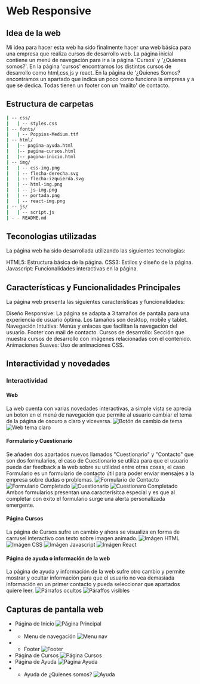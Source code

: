 ﻿# Web Responsive
## Idea de la web

Mi idea para hacer esta web ha sido finalmente hacer una web básica para una empresa que realiza cursos de desarrollo web.
La página inicial contiene un menú de navegación para ir a la página 'Cursos' y '¿Quienes somos?'.
En la página 'cursos' encontramos los distintos cursos de desarrollo como html,css,js y react.
En la página de '¿Quienes Somos? encontramos un apartado que indica un poco como funciona la empresa y a que se dedica.
Todas tienen un footer con un 'mailto' de contacto.

## Estructura de carpetas
``` bash
| -- css/
|   | -- styles.css
| -- fonts/
|   | -- Poppins-Medium.ttf
| -- html/
|   |-- pagina-ayuda.html
|	|-- pagina-cursos.html
|	|-- pagina-inicio.html
| -- img/
|   | -- css-img.png
|   | -- flecha-derecha.svg
|   | -- flecha-izquierda.svg
|   | -- html-img.png
|   | -- js-img.png
|   | -- portada.png
|   | -- react-img.png
| -- js/
|   | -- script.js
| - - README.md
```
## Teconologias utilizadas
La página web ha sido desarrollada utilizando las siguientes tecnologías:

HTML5: Estructura básica de la página.
CSS3: Estilos y diseño de la página.
Javascript: Funcionalidades interactivas en la página.
## Características y Funcionalidades Principales

La página web presenta las siguientes características y funcionalidades:

Diseño Responsive: La página se adapta a 3 tamaños de pantalla para una experiencia de usuario óptima. Los tamaños son desktop, mobile y tablet.
Navegación Intuitiva: Menús y enlaces que facilitan la navegación del usuario.
Footer con mail de contacto.
Cursos de desarrollo: Sección que muestra cursos de desarrollo con imágenes relacionadas con el contenido.
Animaciones Suaves: Uso de animaciones CSS.
## Interactividad y novedades
### Interactividad
#### Web
La web cuenta con varias novedades interactivas, a simple vista se aprecia un boton en el menú de navegación que permite al usuario cambiar el tema de la página de oscuro a claro y viceversa.
![Botón de cambio de tema](capturas/boton-tema.png)
![Web tema claro](capturas/tema-claro.png)
#### Formulario y Cuestionario
Se añaden dos apartados nuevos llamados "Cuestionario" y "Contacto" que son dos formularios, el caso de Cuestionario se utiliza para que el usuario pueda dar feedback a la web sobre su utilidad entre otras cosas, el caso Formulario es un formulario de contacto útil para poder enviar mensajes a la empresa sobre dudas o problemas. 
![Formulario de Contacto](capturas/contacto.png)
![Formulario Completado](capturas/contacto-exito.png)
![Cuestionario](capturas/cuestionario.png)
![Cuestionaro Completado](capturas/cuestionario-exito.png)
Ambos formularios presentan una caracterísitca especial y es que al completar con exito el formulario surge una alerta personalizada emergente.
#### Página Cursos
La página de Cursos sufre un cambio y ahora se visualiza en forma de carrusel interactivo con texto sobre imagen animado.
![Imágen HTML](capturas/html.png)
![Imágen CSS](capturas/css.png)
![Imágen Javascript](capturas/js.png)
![Imágen React](capturas/react.png)
#### Página de ayuda o información de la web
La página de ayuda y información de la web sufre otro cambio y permite mostrar y ocultar información para que el usuario no vea demasiada información en un primer contacto y pueda seleccionar que apartados quiere leer.
![Párrafos ocultos](capturas/pagina-ayuda.png)
![Páraffos visibles](capturas/ayuda.png)
## Capturas de pantalla web
- Página de Inicio
![Página Principal](capturas/pagina-inicio.png)
- - Menu de navegación
![Menu nav](capturas/menu.png)
- - Footer
![Footer](capturas/footer.png)
-  Página de Cursos
![Página Cursos](capturas/pagina-cursos.png)
- Página de Ayuda
![Página Ayuda](capturas/pagina-ayuda.png)
- - Ayuda de ¿Quienes somos?
![Ayuda](capturas/ayuda.png)